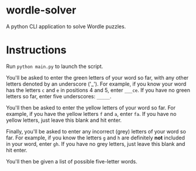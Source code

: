 # wordle-solver
A python CLI application to solve Wordle puzzles.

# Instructions
Run `python main.py` to launch the script.

You'll be asked to enter the green letters of your word so far, with any other letters denoted by an underscore ('\_'). 
For example, if you know your word has the letters `c` and `e` in positions 4 and 5, enter `___ce`. 
If you have no green letters so far, enter five underscores: `_____`.



You'll then be asked to enter the yellow letters of your word so far. 
For example, if you have the yellow letters `f` and `a`, enter `fa`. 
If you have no yellow letters, just leave this blank and hit enter.

Finally, you'll be asked to enter any incorrect (grey) letters of your word so far.
For example, if you know the letters `g` and `h` are definitely **not** included in your word, enter `gh`.
If you have no grey letters, just leave this blank and hit enter.

You'll then be given a list of possible five-letter words. 

